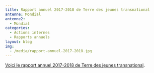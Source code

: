 ```yaml
---
title: Rapport annuel 2017-2018 de Terre des jeunes transnational
antenne: Mondial
antenne2:
  - Mondial
categories:
  - Actions internes
  - Rapports annuels
layout: blog
img:
  - /media/rapport-annuel-2017-2018.jpg
---
```

<a href="/media/terre-des-jeunes-rapport-annuel-2017-2018.pdf">Voici le rapport annuel 2017-2018 de Terre des jeunes transnational</a>.
